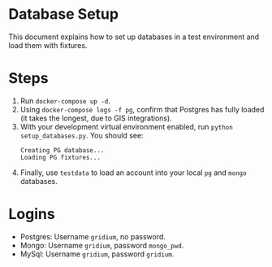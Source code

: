 # Database Setup

This document explains how to set up databases in a test environment and load them with fixtures.

# Steps

1. Run `docker-compose up -d`.
2. Using `docker-compose logs -f pg`, confirm that Postgres has fully loaded 
   (it takes the longest, due to GIS integrations).
3. With your development virtual environment enabled, run `python setup_databases.py`. You should see:
    ```
    Creating PG database...
    Loading PG fixtures...
    ```
4. Finally, use `testdata` to load an account into your local `pg` and `mongo` databases.

# Logins

- Postgres: Username `gridium`, no password.
- Mongo: Username `gridium`, password `mongo_pwd`.
- MySql: Username `gridium`, password `gridium`.

